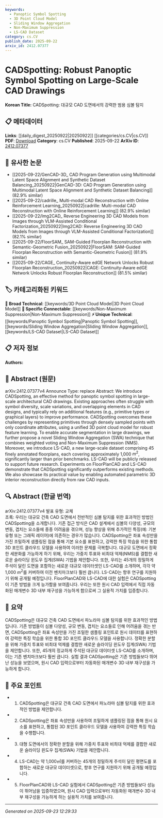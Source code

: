 ```yaml
---
keywords:
  - Panoptic Symbol Spotting
  - 3D Point Cloud Model
  - Sliding Window Aggregation
  - Non-Maximum Suppression
  - LS-CAD Dataset
category: cs.CV
publish_date: 2025-09-22
arxiv_id: 2412.07377
---
```


<!-- KEYWORD_LINKING_METADATA:
{
  "processed_timestamp": "2025-09-23T12:29:33.909850",
  "vocabulary_version": "1.0",
  "selected_keywords": [
    "Panoptic Symbol Spotting",
    "3D Point Cloud Model",
    "Sliding Window Aggregation",
    "Non-Maximum Suppression",
    "LS-CAD Dataset"
  ],
  "rejected_keywords": [],
  "similarity_scores": {
    "Panoptic Symbol Spotting": 0.78,
    "3D Point Cloud Model": 0.82,
    "Sliding Window Aggregation": 0.75,
    "Non-Maximum Suppression": 0.8,
    "LS-CAD Dataset": 0.85
  },
  "extraction_method": "AI_prompt_based",
  "budget_applied": true,
  "candidates_json": {
    "candidates": [
      {
        "surface": "panoptic symbol spotting",
        "canonical": "Panoptic Symbol Spotting",
        "aliases": [],
        "category": "unique_technical",
        "rationale": "This term represents a novel approach specific to the paper's focus on identifying symbols in CAD drawings.",
        "novelty_score": 0.85,
        "connectivity_score": 0.65,
        "specificity_score": 0.9,
        "link_intent_score": 0.78
      },
      {
        "surface": "3D point cloud model",
        "canonical": "3D Point Cloud Model",
        "aliases": [
          "Point Cloud Representation"
        ],
        "category": "broad_technical",
        "rationale": "The use of 3D point clouds is a key technical aspect that connects to broader topics in computer vision and CAD analysis.",
        "novelty_score": 0.55,
        "connectivity_score": 0.88,
        "specificity_score": 0.7,
        "link_intent_score": 0.82
      },
      {
        "surface": "Sliding Window Aggregation",
        "canonical": "Sliding Window Aggregation",
        "aliases": [
          "SWA"
        ],
        "category": "unique_technical",
        "rationale": "This technique is introduced as a novel method for improving segmentation accuracy in large-scale CAD drawings.",
        "novelty_score": 0.8,
        "connectivity_score": 0.6,
        "specificity_score": 0.85,
        "link_intent_score": 0.75
      },
      {
        "surface": "Non-Maximum Suppression",
        "canonical": "Non-Maximum Suppression",
        "aliases": [
          "NMS"
        ],
        "category": "specific_connectable",
        "rationale": "A well-known technique in object detection that enhances the connectivity with existing computer vision methodologies.",
        "novelty_score": 0.4,
        "connectivity_score": 0.9,
        "specificity_score": 0.65,
        "link_intent_score": 0.8
      },
      {
        "surface": "LS-CAD",
        "canonical": "LS-CAD Dataset",
        "aliases": [],
        "category": "unique_technical",
        "rationale": "A new dataset introduced in the paper, crucial for future research and benchmarking in CAD analysis.",
        "novelty_score": 0.9,
        "connectivity_score": 0.7,
        "specificity_score": 0.95,
        "link_intent_score": 0.85
      }
    ],
    "ban_list_suggestions": [
      "method",
      "performance",
      "experiment"
    ]
  },
  "decisions": [
    {
      "candidate_surface": "panoptic symbol spotting",
      "resolved_canonical": "Panoptic Symbol Spotting",
      "decision": "linked",
      "scores": {
        "novelty": 0.85,
        "connectivity": 0.65,
        "specificity": 0.9,
        "link_intent": 0.78
      }
    },
    {
      "candidate_surface": "3D point cloud model",
      "resolved_canonical": "3D Point Cloud Model",
      "decision": "linked",
      "scores": {
        "novelty": 0.55,
        "connectivity": 0.88,
        "specificity": 0.7,
        "link_intent": 0.82
      }
    },
    {
      "candidate_surface": "Sliding Window Aggregation",
      "resolved_canonical": "Sliding Window Aggregation",
      "decision": "linked",
      "scores": {
        "novelty": 0.8,
        "connectivity": 0.6,
        "specificity": 0.85,
        "link_intent": 0.75
      }
    },
    {
      "candidate_surface": "Non-Maximum Suppression",
      "resolved_canonical": "Non-Maximum Suppression",
      "decision": "linked",
      "scores": {
        "novelty": 0.4,
        "connectivity": 0.9,
        "specificity": 0.65,
        "link_intent": 0.8
      }
    },
    {
      "candidate_surface": "LS-CAD",
      "resolved_canonical": "LS-CAD Dataset",
      "decision": "linked",
      "scores": {
        "novelty": 0.9,
        "connectivity": 0.7,
        "specificity": 0.95,
        "link_intent": 0.85
      }
    }
  ]
}
-->

# CADSpotting: Robust Panoptic Symbol Spotting on Large-Scale CAD Drawings

**Korean Title:** CADSpotting: 대규모 CAD 도면에서의 강력한 범용 심볼 탐지

## 📋 메타데이터

**Links**: [[daily_digest_20250922|20250922]] [[categories/cs.CV|cs.CV]]
**PDF**: [Download](https://arxiv.org/pdf/2412.07377.pdf)
**Category**: cs.CV
**Published**: 2025-09-22
**ArXiv ID**: [2412.07377](https://arxiv.org/abs/2412.07377)

## 🔗 유사한 논문
- [[2025-09-22/GenCAD-3D_ CAD Program Generation using Multimodal Latent Space Alignment and Synthetic Dataset Balancing_20250922|GenCAD-3D: CAD Program Generation using Multimodal Latent Space Alignment and Synthetic Dataset Balancing]] (82.9% similar)
- [[2025-09-22/cadrille_ Multi-modal CAD Reconstruction with Online Reinforcement Learning_20250922|cadrille: Multi-modal CAD Reconstruction with Online Reinforcement Learning]] (82.9% similar)
- [[2025-09-22/Img2CAD_ Reverse Engineering 3D CAD Models from Images through VLM-Assisted Conditional Factorization_20250922|Img2CAD: Reverse Engineering 3D CAD Models from Images through VLM-Assisted Conditional Factorization]] (82.1% similar)
- [[2025-09-22/FloorSAM_ SAM-Guided Floorplan Reconstruction with Semantic-Geometric Fusion_20250922|FloorSAM: SAM-Guided Floorplan Reconstruction with Semantic-Geometric Fusion]] (81.9% similar)
- [[2025-09-22/CAGE_ Continuity-Aware edGE Network Unlocks Robust Floorplan Reconstruction_20250922|CAGE: Continuity-Aware edGE Network Unlocks Robust Floorplan Reconstruction]] (81.5% similar)

## 🏷️ 카테고리화된 키워드
**🧠 Broad Technical**: [[keywords/3D Point Cloud Model|3D Point Cloud Model]]
**🔗 Specific Connectable**: [[keywords/Non-Maximum Suppression|Non-Maximum Suppression]]
**⚡ Unique Technical**: [[keywords/Panoptic Symbol Spotting|Panoptic Symbol Spotting]], [[keywords/Sliding Window Aggregation|Sliding Window Aggregation]], [[keywords/LS-CAD Dataset|LS-CAD Dataset]]

## 📋 저자 정보

**Authors:** 

## 📄 Abstract (원문)

arXiv:2412.07377v4 Announce Type: replace 
Abstract: We introduce CADSpotting, an effective method for panoptic symbol spotting in large-scale architectural CAD drawings. Existing approaches often struggle with symbol diversity, scale variations, and overlapping elements in CAD designs, and typically rely on additional features (e.g., primitive types or graphical layers) to improve performance. CADSpotting overcomes these challenges by representing primitives through densely sampled points with only coordinate attributes, using a unified 3D point cloud model for robust feature learning. To enable accurate segmentation in large drawings, we further propose a novel Sliding Window Aggregation (SWA) technique that combines weighted voting and Non-Maximum Suppression (NMS). Moreover, we introduce LS-CAD, a new large-scale dataset comprising 45 finely annotated floorplans, each covering approximately 1,000 $m^2$, significantly larger than prior benchmarks. LS-CAD will be publicly released to support future research. Experiments on FloorPlanCAD and LS-CAD demonstrate that CADSpotting significantly outperforms existing methods. We also showcase its practical value by enabling automated parametric 3D interior reconstruction directly from raw CAD inputs.

## 🔍 Abstract (한글 번역)

arXiv:2412.07377v4 발표 유형: 교체  
초록: 우리는 대규모 건축 CAD 도면에서 전반적인 심볼 탐지를 위한 효과적인 방법인 CADSpotting을 소개합니다. 기존 접근 방식은 CAD 설계에서 심볼의 다양성, 규모의 변동, 겹치는 요소들에 종종 어려움을 겪으며, 성능 향상을 위해 추가적인 특징(예: 기본 유형 또는 그래픽 레이어)에 의존하는 경우가 많습니다. CADSpotting은 좌표 속성만을 가진 조밀하게 샘플링된 점을 통해 기본 요소를 표현하고, 강력한 특징 학습을 위한 통합 3D 포인트 클라우드 모델을 사용하여 이러한 문제를 극복합니다. 대규모 도면에서 정확한 세분화를 가능하게 하기 위해, 우리는 가중치 투표와 비최대 억제(NMS)를 결합한 새로운 슬라이딩 윈도우 집계(SWA) 기법을 제안합니다. 또한, 우리는 45개의 정밀하게 주석이 달린 도면을 포함하는 새로운 대규모 데이터셋인 LS-CAD를 소개하며, 각각 약 1,000 $m^2$를 커버하여 이전 벤치마크보다 훨씬 큽니다. LS-CAD는 향후 연구를 지원하기 위해 공개될 예정입니다. FloorPlanCAD와 LS-CAD에 대한 실험은 CADSpotting이 기존 방법을 크게 능가함을 보여줍니다. 우리는 또한 원시 CAD 입력에서 직접 자동화된 매개변수 3D 내부 재구성을 가능하게 함으로써 그 실용적 가치를 입증합니다.

## 📝 요약

CADSpotting은 대규모 건축 CAD 도면에서 파노라마 심볼 탐지를 위한 효과적인 방법입니다. 기존 방법들이 심볼 다양성, 규모 변동, 겹치는 요소들로 인해 어려움을 겪는 반면, CADSpotting은 좌표 속성만을 가진 조밀한 샘플링 포인트로 원시 데이터를 표현하여 강력한 특징 학습을 위한 통합 3D 포인트 클라우드 모델을 사용합니다. 정확한 분할을 위해 가중치 투표와 비최대 억제를 결합한 새로운 슬라이딩 윈도우 집계(SWA) 기법을 제안합니다. 또한, 45개의 정교하게 주석된 대규모 데이터셋 LS-CAD를 소개하며, 이는 기존 벤치마크보다 훨씬 큽니다. 실험 결과 CADSpotting은 기존 방법들보다 뛰어난 성능을 보였으며, 원시 CAD 입력으로부터 자동화된 매개변수 3D 내부 재구성을 가능하게 합니다.

## 🎯 주요 포인트

- 1. CADSpotting은 대규모 건축 CAD 도면에서 파노라마 심볼 탐지를 위한 효과적인 방법을 제안합니다.
- 2. CADSpotting은 좌표 속성만을 사용하여 조밀하게 샘플링된 점을 통해 원시 요소를 표현하고, 통합된 3D 포인트 클라우드 모델을 사용하여 강력한 특징 학습을 수행합니다.
- 3. 대형 도면에서의 정확한 분할을 위해 가중치 투표와 비최대 억제를 결합한 새로운 슬라이딩 윈도우 집계(SWA) 기법을 제안합니다.
- 4. LS-CAD는 약 1,000㎡를 커버하는 45개의 정밀하게 주석이 달린 평면도를 포함하는 새로운 대규모 데이터셋으로, 향후 연구를 지원하기 위해 공개될 예정입니다.
- 5. FloorPlanCAD와 LS-CAD 실험에서 CADSpotting은 기존 방법들보다 성능이 뛰어남을 입증하였으며, 원시 CAD 입력으로부터 자동화된 매개변수 3D 내부 재구성을 가능하게 하는 실용적 가치를 보여줍니다.


---

*Generated on 2025-09-23 12:29:33*
